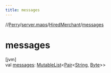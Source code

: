 ```yaml
---
title: messages
---
```

//[Perry](../../../index.html)/[server.maps](../index.html)/[HiredMerchant](index.html)/[messages](messages.html)



# messages



[jvm]\
val [messages](messages.html): [MutableList](https://kotlinlang.org/api/latest/jvm/stdlib/kotlin.collections/-mutable-list/index.html)&lt;[Pair](https://kotlinlang.org/api/latest/jvm/stdlib/kotlin/-pair/index.html)&lt;[String](https://kotlinlang.org/api/latest/jvm/stdlib/kotlin/-string/index.html), [Byte](https://kotlinlang.org/api/latest/jvm/stdlib/kotlin/-byte/index.html)&gt;&gt;




